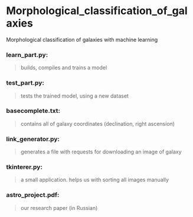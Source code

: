 # Morphological_classification_of_galaxies
Morphological classification of galaxies with machine learning

### learn_part.py:
> builds, compiles and trains a model

### test_part.py: 
> tests the trained model, using a new dataset

### basecomplete.txt: 
> contains all of galaxy coordinates (declination, right ascension)

### link_generator.py: 
> generates a file with requests for downloading an image of galaxy

### tkinterer.py: 
> a small application. helps us with sorting all images manually

### astro_project.pdf: 
> our research paper (in Russian)
